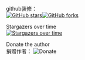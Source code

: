 github装修：  
[![GitHub stars](https://img.shields.io/github/stars/latelee/H264BSAnalyzer.svg)](https://github.com/latelee/H264BSAnalyzer)[![GitHub forks](https://img.shields.io/github/forks/latelee/H264BSAnalyzer.svg)](https://github.com/latelee/H264BSAnalyzer)

Stargazers over time  
[![Stargazers over time](https://starcharts.herokuapp.com/latelee/H264BSAnalyzer.svg)](https://starcharts.herokuapp.com/latelee/H264BSAnalyzer)

Donate the author <br>
捐赠作者：
![Donate](https://github.com/latelee/public/raw/master/latelee_pay_312.png)